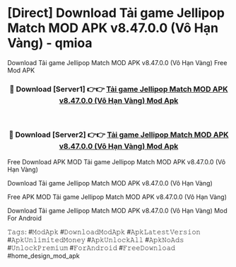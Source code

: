 # [Direct] Download Tải game Jellipop Match MOD APK v8.47.0.0 (Vô Hạn Vàng) - qmioa
Download Tải game Jellipop Match MOD APK v8.47.0.0 (Vô Hạn Vàng) Free Mod APK

<div align="center">
<h3>🔴 Download [Server1] 👉👉 <a href="https://apk-comot.site?title=Tải_game_Jellipop_Match_MOD_APK_v8.47.0.0_(Vô_Hạn_Vàng)">Tải game Jellipop Match MOD APK v8.47.0.0 (Vô Hạn Vàng) Mod Apk</a></h3><br>

<h3>🔴 Download [Server2] 👉👉 <a href="https://apk-comot.site?title=Tải_game_Jellipop_Match_MOD_APK_v8.47.0.0_(Vô_Hạn_Vàng)">Tải game Jellipop Match MOD APK v8.47.0.0 (Vô Hạn Vàng) Mod Apk</a></h3>
</div>


Free Download APK MOD Tải game Jellipop Match MOD APK v8.47.0.0 (Vô Hạn Vàng)

Download Tải game Jellipop Match MOD APK v8.47.0.0 (Vô Hạn Vàng) 

Free APK MOD Tải game Jellipop Match MOD APK v8.47.0.0 (Vô Hạn Vàng) 

Download Tải game Jellipop Match MOD APK v8.47.0.0 (Vô Hạn Vàng) Mod For Android

𝚃𝚊𝚐𝚜: #𝙼𝚘𝚍𝙰𝚙𝚔 #𝙳𝚘𝚠𝚗𝚕𝚘𝚊𝚍𝙼𝚘𝚍𝙰𝚙𝚔 #𝙰𝚙𝚔𝙻𝚊𝚝𝚎𝚜𝚝𝚅𝚎𝚛𝚜𝚒𝚘𝚗 #𝙰𝚙𝚔𝚄𝚗𝚕𝚒𝚖𝚒𝚝𝚎𝚍𝙼𝚘𝚗𝚎𝚢 #𝙰𝚙𝚔𝚄𝚗𝚕𝚘𝚌𝚔𝙰𝚕𝚕 #𝙰𝚙𝚔𝙽𝚘𝙰𝚍𝚜 #𝚄𝚗𝚕𝚘𝚌𝚔𝙿𝚛𝚎𝚖𝚒𝚞𝚖 #𝙵𝚘𝚛𝙰𝚗𝚍𝚛𝚘𝚒𝚍 #𝙵𝚛𝚎𝚎𝙳𝚘𝚠𝚗𝚕𝚘𝚊𝚍 #home_design_mod_apk